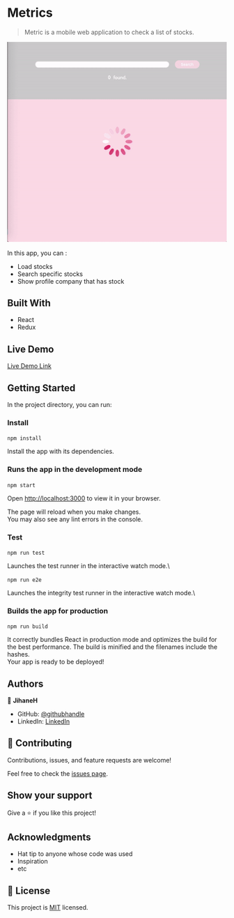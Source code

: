 # Metrics

> Metric is a mobile web application to check a list of stocks.

![screenshot](./metrics.gif)

In this app, you can :

- Load stocks
- Search specific stocks
- Show profile company that has stock

## Built With

- React
- Redux

## Live Demo

[Live Demo Link](https://jaflih.github.io/metrics/)

## Getting Started

In the project directory, you can run:

### Install

`npm install`

Install the app with its dependencies.

### Runs the app in the development mode

`npm start`

Open [http://localhost:3000](http://localhost:3000) to view it in your browser.

The page will reload when you make changes.\
You may also see any lint errors in the console.

### Test

`npm run test`

Launches the test runner in the interactive watch mode.\

`npm run e2e`

Launches the integrity test runner in the interactive watch mode.\

### Builds the app for production

`npm run build`

It correctly bundles React in production mode and optimizes the build for the best performance.
The build is minified and the filenames include the hashes.\
Your app is ready to be deployed!

## Authors

👤 **JihaneH**

- GitHub: [@githubhandle](https://github.com/jaflih)
- LinkedIn: [LinkedIn](https://www.linkedin.com/in/jaflih/)

## 🤝 Contributing

Contributions, issues, and feature requests are welcome!

Feel free to check the [issues page](../../issues/).

## Show your support

Give a ⭐️ if you like this project!

## Acknowledgments

- Hat tip to anyone whose code was used
- Inspiration
- etc

## 📝 License

This project is [MIT](./MIT.md) licensed.
